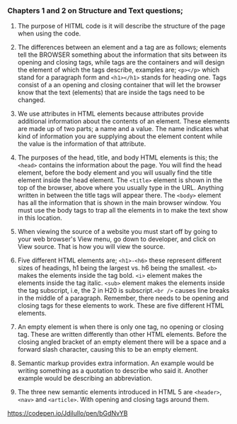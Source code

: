 
### Chapters 1 and 2 on Structure and Text questions;

1. The purpose of HITML code is it will describe the structure of the page when using the code.

2. The differences between an element and a tag are as follows; elements tell the BROWSER something about the information that sits between its opening and closing tags, while tags are the containers and will design the element of which the tags describe, examples are; `<p></p>` which stand for a paragraph form and `<h1></h1>` stands for heading one. Tags consist of a an opening and closing container that will let the browser know that the text (elements) that are inside the tags need to be changed.

3. We use attributes in HTML elements because attributes provide additional information about the contents of an element. These elements are made up of two parts; a name and a value. The name indicates what kind of information you are supplying about the element content while the value is the information of that attribute.

4. The purposes of the head, title, and body HTML elements is this; the ``<head>`` contains the information about the page. You will find the head element, before the body element and you will usually find the title element inside the head element. The ``<title>`` element is shown in the top of the browser, above where you usually type in the URL. Anything written in between the title tags will appear there. The ``<body>`` element has all the information that is shown in the main browser window. You must use the body tags to trap all the elements in to make the text show in this location.

5. When viewing the source of a website you must start off by going to your web browser's View menu, go down to developer, and click on View source. That is how you will view the source.

6. Five different HTML elements are; ``<h1>-<h6>`` these represent different sizes of headings, h1 being the largest vs. h6 being the smallest. ``<b>`` makes the elements inside the tag bold. ``<i>`` element makes the elements inside the tag italic. ``<sub>`` element makes the elements inside the tag subscript, i.e, the 2 in H20 is subscript.``<br />`` causes line breaks in the middle of a paragraph. Remember, there needs to be opening and closing tags for these elements to work. These are five different HTML elements.

7. An empty element is when there is only one tag, no opening or closing tag. These are written differently than other HTML elements. Before the closing angled bracket of an empty element there will be a space and a forward slash character, causing this to be an empty element.

8. Semantic markup provides extra information. An example would be writing something as a quotation to describe who said it. Another example would be describing an abbreviation.

9. The three new semantic elements introduced in HTML 5 are ``<header>``, ``<nav>`` and ``<article>``. With opening and closing tags around them.

https://codepen.io/Jdilullo/pen/bGdNvYB
